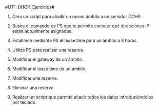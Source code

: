#UT1: DHCP. Ejercicios#

1. Crea un script para añadir un nuevo ámbito a un servidor DCHP. 

2. Busca el comando de PS que te permite conocer qué direcciones IP están actualmente asignadas. 

3. Establece mediante PS el lease time para un ámbito a 8 horas. 
4. Utiliza PS para realizar una reserva. 
5. Modificar el gateway de un ámbito. 
6. Modificar el lease time de un ámbito. 
7. Modificar una reserva. 
8. Eliminar una reserva. 
9. Realizar un script que permita añadir todos los datos introduciéndolos por teclado. 

